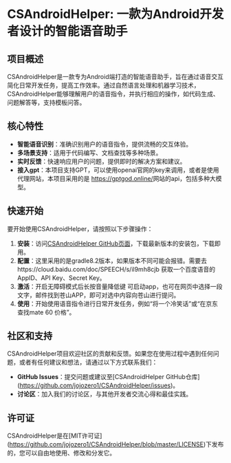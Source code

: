 # CSAndroidHelper: 一款为Android开发者设计的智能语音助手

## 项目概述

CSAndroidHelper是一款专为Android端打造的智能语音助手，旨在通过语音交互简化日常开发任务，提高工作效率。通过自然语言处理和机器学习技术，CSAndroidHelper能够理解用户的语音指令，并执行相应的操作，如代码生成、问题解答等，支持模板问答。

## 核心特性

- **智能语音识别**：准确识别用户的语音指令，提供流畅的交互体验。
- **多场景支持**：适用于代码编写、文档查找等多种场景。
- **实时反馈**：快速响应用户的问题，提供即时的解决方案和建议。
- **接入gpt**：本项目支持GPT，可以使用openai官网的key来调用，或者是使用代理网站，本项目采用的是 <https://gptgod.online/>网站的api，包括多种大模型。

## 快速开始

要开始使用CSAndroidHelper，请按照以下步骤操作：

1. **安装**：访问[CSAndroidHelper GitHub页面](https://github.com/jojozero1/CSAndroidHelper/tree/master)，下载最新版本的安装包，下载即用。
2. **配置**：这里采用的是gradle8.2版本，如果版本不同可能会报错。需要去https://cloud.baidu.com/doc/SPEECH/s/il9mh8cjb 获取一个百度语音的AppID、API Key、Secret Key。
3. **激活**：开启无障碍模式后长按音量降低键 可启动app，也可在网页中选择一段文字，邮件找到苍山APP，即可对选中内容向苍山进行提问。
4. **使用**：开始使用语音指令进行日常开发任务，例如“将一个冷笑话”或“在京东查找mate 60 价格”。



## 社区和支持

CSAndroidHelper项目欢迎社区的贡献和反馈。如果您在使用过程中遇到任何问题，或者有任何建议和想法，请通过以下方式联系我们：

- **GitHub Issues**：提交问题或建议至[CSAndroidHelper GitHub仓库] (https://github.com/jojozero1/CSAndroidHelper/issues)。
- **讨论区**：加入我们的讨论区，与其他开发者交流心得和最佳实践。

## 许可证

CSAndroidHelper是在[MIT许可证] (https://github.com/jojozero1/CSAndroidHelper/blob/master/LICENSE)下发布的，您可以自由地使用、修改和分发它。


